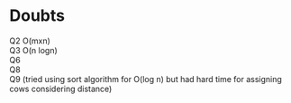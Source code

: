 # Doubts
Q2  O(mxn) </br>
Q3 O(n logn) </br>
Q6 </br>
Q8 </br>
Q9 (tried using sort algorithm for O(log n) but had hard time for assigning cows considering distance)
